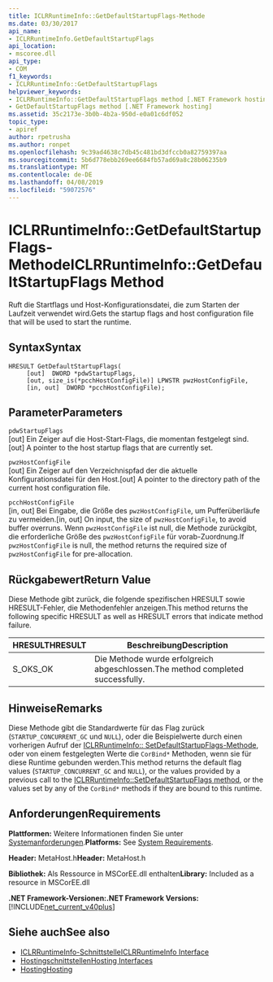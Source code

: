 ```yaml
---
title: ICLRRuntimeInfo::GetDefaultStartupFlags-Methode
ms.date: 03/30/2017
api_name:
- ICLRRuntimeInfo.GetDefaultStartupFlags
api_location:
- mscoree.dll
api_type:
- COM
f1_keywords:
- ICLRRuntimeInfo::GetDefaultStartupFlags
helpviewer_keywords:
- ICLRRuntimeInfo::GetDefaultStartupFlags method [.NET Framework hosting]
- GetDefaultStartupFlags method [.NET Framework hosting]
ms.assetid: 35c2173e-3b0b-4b2a-950d-e0a01c6df052
topic_type:
- apiref
author: rpetrusha
ms.author: ronpet
ms.openlocfilehash: 9c39ad4638c7db45c481bd3dfccb0a82759397aa
ms.sourcegitcommit: 5b6d778ebb269ee6684fb57ad69a8c28b06235b9
ms.translationtype: MT
ms.contentlocale: de-DE
ms.lasthandoff: 04/08/2019
ms.locfileid: "59072576"
---
```

# <a name="iclrruntimeinfogetdefaultstartupflags-method"></a><span data-ttu-id="bbff8-102">ICLRRuntimeInfo::GetDefaultStartupFlags-Methode</span><span class="sxs-lookup"><span data-stu-id="bbff8-102">ICLRRuntimeInfo::GetDefaultStartupFlags Method</span></span>
<span data-ttu-id="bbff8-103">Ruft die Startflags und Host-Konfigurationsdatei, die zum Starten der Laufzeit verwendet wird.</span><span class="sxs-lookup"><span data-stu-id="bbff8-103">Gets the startup flags and host configuration file that will be used to start the runtime.</span></span>  
  
## <a name="syntax"></a><span data-ttu-id="bbff8-104">Syntax</span><span class="sxs-lookup"><span data-stu-id="bbff8-104">Syntax</span></span>  
  
```  
HRESULT GetDefaultStartupFlags(  
     [out]  DWORD *pdwStartupFlags,  
     [out, size_is(*pcchHostConfigFile)] LPWSTR pwzHostConfigFile,  
     [in, out]  DWORD *pcchHostConfigFile);  
```  
  
## <a name="parameters"></a><span data-ttu-id="bbff8-105">Parameter</span><span class="sxs-lookup"><span data-stu-id="bbff8-105">Parameters</span></span>  
 `pdwStartupFlags`  
 <span data-ttu-id="bbff8-106">[out] Ein Zeiger auf die Host-Start-Flags, die momentan festgelegt sind.</span><span class="sxs-lookup"><span data-stu-id="bbff8-106">[out] A pointer to the host startup flags that are currently set.</span></span>  
  
 `pwzHostConfigFile`  
 <span data-ttu-id="bbff8-107">[out] Ein Zeiger auf den Verzeichnispfad der die aktuelle Konfigurationsdatei für den Host.</span><span class="sxs-lookup"><span data-stu-id="bbff8-107">[out] A pointer to the directory path of the current host configuration file.</span></span>  
  
 `pcchHostConfigFile`  
 <span data-ttu-id="bbff8-108">[in, out] Bei Eingabe, die Größe des `pwzHostConfigFile`, um Pufferüberläufe zu vermeiden.</span><span class="sxs-lookup"><span data-stu-id="bbff8-108">[in, out] On input, the size of `pwzHostConfigFile`, to avoid buffer overruns.</span></span> <span data-ttu-id="bbff8-109">Wenn `pwzHostConfigFile` ist null, die Methode zurückgibt, die erforderliche Größe des `pwzHostConfigFile` für vorab-Zuordnung.</span><span class="sxs-lookup"><span data-stu-id="bbff8-109">If `pwzHostConfigFile` is null, the method returns the required size of `pwzHostConfigFile` for pre-allocation.</span></span>  
  
## <a name="return-value"></a><span data-ttu-id="bbff8-110">Rückgabewert</span><span class="sxs-lookup"><span data-stu-id="bbff8-110">Return Value</span></span>  
 <span data-ttu-id="bbff8-111">Diese Methode gibt zurück, die folgende spezifischen HRESULT sowie HRESULT-Fehler, die Methodenfehler anzeigen.</span><span class="sxs-lookup"><span data-stu-id="bbff8-111">This method returns the following specific HRESULT as well as HRESULT errors that indicate method failure.</span></span>  
  
|<span data-ttu-id="bbff8-112">HRESULT</span><span class="sxs-lookup"><span data-stu-id="bbff8-112">HRESULT</span></span>|<span data-ttu-id="bbff8-113">Beschreibung</span><span class="sxs-lookup"><span data-stu-id="bbff8-113">Description</span></span>|  
|-------------|-----------------|  
|<span data-ttu-id="bbff8-114">S_OK</span><span class="sxs-lookup"><span data-stu-id="bbff8-114">S_OK</span></span>|<span data-ttu-id="bbff8-115">Die Methode wurde erfolgreich abgeschlossen.</span><span class="sxs-lookup"><span data-stu-id="bbff8-115">The method completed successfully.</span></span>|  
  
## <a name="remarks"></a><span data-ttu-id="bbff8-116">Hinweise</span><span class="sxs-lookup"><span data-stu-id="bbff8-116">Remarks</span></span>  
 <span data-ttu-id="bbff8-117">Diese Methode gibt die Standardwerte für das Flag zurück (`STARTUP_CONCURRENT_GC` und `NULL`), oder die Beispielwerte durch einen vorherigen Aufruf der [ICLRRuntimeInfo:: SetDefaultStartupFlags-Methode](../../../../docs/framework/unmanaged-api/hosting/iclrruntimeinfo-setdefaultstartupflags-method.md), oder von einem festgelegten Werte die `CorBind*` Methoden, wenn sie für diese Runtime gebunden werden.</span><span class="sxs-lookup"><span data-stu-id="bbff8-117">This method returns the default flag values (`STARTUP_CONCURRENT_GC` and `NULL`), or the values provided by a previous call to the [ICLRRuntimeInfo::SetDefaultStartupFlags method](../../../../docs/framework/unmanaged-api/hosting/iclrruntimeinfo-setdefaultstartupflags-method.md), or the values set by any of the `CorBind*` methods if they are bound to this runtime.</span></span>  
  
## <a name="requirements"></a><span data-ttu-id="bbff8-118">Anforderungen</span><span class="sxs-lookup"><span data-stu-id="bbff8-118">Requirements</span></span>  
 <span data-ttu-id="bbff8-119">**Plattformen:** Weitere Informationen finden Sie unter [Systemanforderungen](../../../../docs/framework/get-started/system-requirements.md).</span><span class="sxs-lookup"><span data-stu-id="bbff8-119">**Platforms:** See [System Requirements](../../../../docs/framework/get-started/system-requirements.md).</span></span>  
  
 <span data-ttu-id="bbff8-120">**Header:** MetaHost.h</span><span class="sxs-lookup"><span data-stu-id="bbff8-120">**Header:** MetaHost.h</span></span>  
  
 <span data-ttu-id="bbff8-121">**Bibliothek:** Als Ressource in MSCorEE.dll enthalten</span><span class="sxs-lookup"><span data-stu-id="bbff8-121">**Library:** Included as a resource in MSCorEE.dll</span></span>  
  
 **<span data-ttu-id="bbff8-122">.NET Framework-Versionen:</span><span class="sxs-lookup"><span data-stu-id="bbff8-122">.NET Framework Versions:</span></span>** [!INCLUDE[net_current_v40plus](../../../../includes/net-current-v40plus-md.md)]  
  
## <a name="see-also"></a><span data-ttu-id="bbff8-123">Siehe auch</span><span class="sxs-lookup"><span data-stu-id="bbff8-123">See also</span></span>

- [<span data-ttu-id="bbff8-124">ICLRRuntimeInfo-Schnittstelle</span><span class="sxs-lookup"><span data-stu-id="bbff8-124">ICLRRuntimeInfo Interface</span></span>](../../../../docs/framework/unmanaged-api/hosting/iclrruntimeinfo-interface.md)
- [<span data-ttu-id="bbff8-125">Hostingschnittstellen</span><span class="sxs-lookup"><span data-stu-id="bbff8-125">Hosting Interfaces</span></span>](../../../../docs/framework/unmanaged-api/hosting/hosting-interfaces.md)
- [<span data-ttu-id="bbff8-126">Hosting</span><span class="sxs-lookup"><span data-stu-id="bbff8-126">Hosting</span></span>](../../../../docs/framework/unmanaged-api/hosting/index.md)
